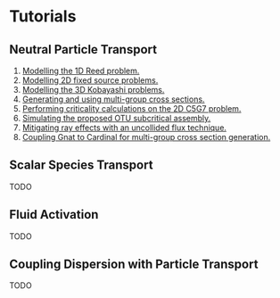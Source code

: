 # Tutorials

## Neutral Particle Transport

1. [Modelling the 1D Reed problem.](1D_reed_benchmark.md)
2. [Modelling 2D fixed source problems.](2D_fixed_source.md)
3. [Modelling the 3D Kobayashi problems.](3D_kobayashi.md)
4. [Generating and using multi-group cross sections.](openmc_mgxs.md)
5. [Performing criticality calculations on the 2D C5G7 problem.](2D_c5g7.md)
6. [Simulating the proposed OTU subcritical assembly.](3D_subcritical.md)
7. [Mitigating ray effects with an uncollided flux technique.](uncollided_flux.md)
8. [Coupling Gnat to Cardinal for multi-group cross section generation.](cardinal_mgxs.md)

## Scalar Species Transport

TODO

## Fluid Activation

TODO

## Coupling Dispersion with Particle Transport

TODO
